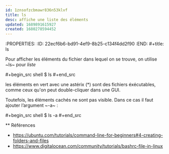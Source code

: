 ```yaml
---
id: 1znsofzcbmawr836n53klvf
title: ls
desc: affiche une liste des éléments
updated: 1689891615927
created: 1680278594452
---
```


:PROPERTIES:
:ID:       22ecf6b6-bd91-4ef9-8b25-c134f4dd2f90
:END:
#+title: ls

Pour afficher les éléments du fichier dans lequel on se trouve, on utilise ~ls~
pour *liste*

#+begin_src shell
$ ls
#+end_src

les éléments en vert avec une astérix (*) sont des fichiers éxécutables, comme
ceux qu'on peut double-cliquer dans une GUI.

Toutefois, les éléments cachés ne sont pas visible. Dans ce cas il faut ajouter
l’argument ~-a~ :

#+begin_src shell
$ ls -a
#+end_src


** Références

- https://ubuntu.com/tutorials/command-line-for-beginners#4-creating-folders-and-files
- https://www.digitalocean.com/community/tutorials/bashrc-file-in-linux